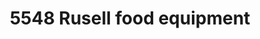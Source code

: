 ---
title: "5548 Rusell food equipment"
url: /halifax/5548-rusell-food-equipment/
shop: hardware
---